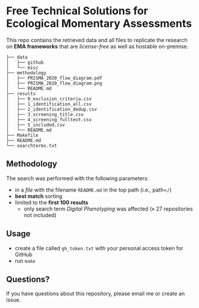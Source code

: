 # Free Technical Solutions for Ecological Momentary Assessments

This repo contains the retrieved data and all files to replicate the research on **EMA frameworks** that are *license-free* as well as hostable on-premise.

```
├── data
│   ├── github
│   └── misc
├── methodology
│   ├── PRISMA_2020_flow_diagram.pdf
│   ├── PRISMA_2020_flow_diagram.png
│   └── README.md
├── results
│   ├── 0_exclusion_criteria.csv
│   ├── 1_identification_all.csv
│   ├── 2_identification_dedup.csv
│   ├── 3_screening_title.csv
│   ├── 4_screening_fulltext.csv
│   ├── 5_included.csv
│   └── README.md
├── Makefile
├── README.md
└── searchterms.txt
```


## Methodology

The search was performed with the following parameters:

- in a *file* with the filename `README.md` in the top path (i.e., path=`/`)
- **best match** sorting
- limited to the **first 100 results**
  - only search term *Digital Phenotyping* was affected (» 27 repositories not included)


## Usage

- create a file called `gh_token.txt` with your personal access token for GitHub
- run `make`


## Questions?

If you have questions about this repository, please email me or create an issue.
